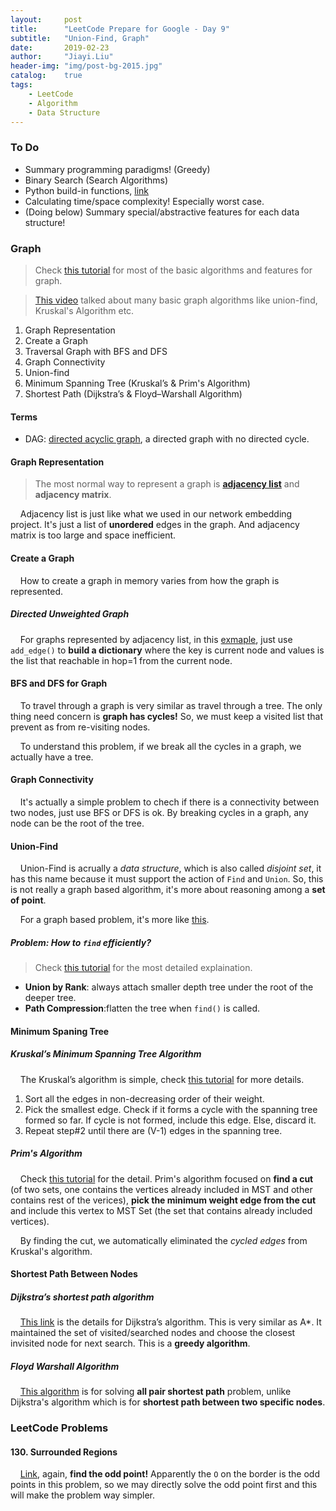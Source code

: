 ```yaml
---
layout:     post
title:      "LeetCode Prepare for Google - Day 9"
subtitle:   "Union-Find, Graph"
date:       2019-02-23
author:     "Jiayi.Liu"
header-img: "img/post-bg-2015.jpg"
catalog: 	true
tags:
    - LeetCode
    - Algorithm
    - Data Structure
---
```


### To Do

* Summary programming paradigms! (Greedy)
* Binary Search (Search Algorithms)
* Python build-in functions, [link](https://docs.python.org/2/library/functions.html)
* Calculating time/space complexity! Especially worst case.
* (Doing below) Summary special/abstractive features for each data structure!

### Graph

> Check [this tutorial](https://www.geeksforgeeks.org/graph-data-structure-and-algorithms/) for most of the basic algorithms and features for graph.

> [This video](https://www.youtube.com/watch?v=ufj5_bppBsA) talked about many basic graph algorithms like union-find, Kruskal's Algorithm etc.

1. Graph Representation
2. Create a Graph
3. Traversal Graph with BFS and DFS
4. Graph Connectivity
5. Union-find
6. Minimum Spanning Tree (Kruskal’s & Prim's Algorithm)
7. Shortest Path (Dijkstra’s & Floyd–Warshall Algorithm)

#### Terms

* DAG: [directed acyclic graph](https://en.wikipedia.org/wiki/Directed_acyclic_graph), a directed graph with no directed cycle.

#### Graph Representation

> The most normal way to represent a graph is **[adjacency list](https://en.wikipedia.org/wiki/Adjacency_list)** and **adjacency matrix**. 

&nbsp;&nbsp;&nbsp;&nbsp;Adjacency list is just like what we used in our network embedding project. It's just a list of **unordered** edges in the graph. And adjacency matrix is too large and space inefficient.

#### Create a Graph

&nbsp;&nbsp;&nbsp;&nbsp;How to create a graph in memory varies from how the graph is represented.

##### Directed Unweighted Graph

&nbsp;&nbsp;&nbsp;&nbsp;For graphs represented by adjacency list, in this [exmaple](https://www.geeksforgeeks.org/union-find/), just use `add_edge()` to **build a dictionary** where the key is current node and values is the list that reachable in hop=1 from the current node.

#### BFS and DFS for Graph

&nbsp;&nbsp;&nbsp;&nbsp;To travel through a graph is very similar as travel through a tree. The only thing need concern is **graph has cycles!** So, we must keep a visited list that prevent as from re-visiting nodes.

&nbsp;&nbsp;&nbsp;&nbsp;To understand this problem, if we break all the cycles in a graph, we actually have a tree.

#### Graph Connectivity

&nbsp;&nbsp;&nbsp;&nbsp;It's actually a simple problem to chech if there is a connectivity between two nodes, just use BFS or DFS is ok. By breaking cycles in a graph, any node can be the root of the tree.

#### Union-Find

&nbsp;&nbsp;&nbsp;&nbsp;Union-Find is acrually a *data structure*, which is also called *disjoint set*, it has this name because it must support the action of `Find` and `Union`. So, this is not really a graph based algorithm, it's more about reasoning among a **set of point**.

&nbsp;&nbsp;&nbsp;&nbsp;For a graph based problem, it's more like [this](https://leetcode.com/problems/evaluate-division/discuss/88175/9-lines-%22Floydu2013Warshall%22-in-Python).

##### Problem: How to `find` efficiently?

> Check [this tutorial](https://www.geeksforgeeks.org/union-find-algorithm-set-2-union-by-rank/) for the most detailed explaination.

* **Union by Rank**: always attach smaller depth tree under the root of the deeper tree.
* **Path Compression**:flatten the tree when `find()` is called.

#### Minimum Spaning Tree

##### Kruskal’s Minimum Spanning Tree Algorithm

&nbsp;&nbsp;&nbsp;&nbsp;The Kruskal’s algorithm is simple, check [this tutorial](https://www.geeksforgeeks.org/?p=26604/) for more details.

1. Sort all the edges in non-decreasing order of their weight.
2. Pick the smallest edge. Check if it forms a cycle with the spanning tree formed so far. If cycle is not formed, include this edge. Else, discard it.
3. Repeat step#2 until there are (V-1) edges in the spanning tree.

##### Prim's Algorithm

&nbsp;&nbsp;&nbsp;&nbsp;Check [this tutorial](https://www.geeksforgeeks.org/prims-minimum-spanning-tree-mst-greedy-algo-5/) for the detail. Prim's algorithm focused on **find a cut** (of two sets, one contains the vertices already included in MST and other contains rest of the verices), **pick the minimum weight edge from the cut** and include this vertex to MST Set (the set that contains already included vertices).

&nbsp;&nbsp;&nbsp;&nbsp;By finding the cut, we automatically eliminated the *cycled edges* from Kruskal's algorithm.

#### Shortest Path Between Nodes

##### Dijkstra’s shortest path algorithm

&nbsp;&nbsp;&nbsp;&nbsp;[This link](https://www.geeksforgeeks.org/dijkstras-shortest-path-algorithm-greedy-algo-7/) is the details for Dijkstra’s algorithm. This is very similar as A*. It maintained the set of visited/searched nodes and choose the closest invisited node for next search. This is a **greedy algorithm**.

##### Floyd Warshall Algorithm

&nbsp;&nbsp;&nbsp;&nbsp;[This algorithm](https://www.geeksforgeeks.org/floyd-warshall-algorithm-dp-16/) is for solving **all pair shortest path** problem, unlike Dijkstra's algorithm which is for **shortest path between two specific nodes**.

### LeetCode Problems

#### 130. Surrounded Regions

&nbsp;&nbsp;&nbsp;&nbsp;[Link](https://leetcode.com/problems/surrounded-regions/discuss/41630/9-lines-Python-148-ms), again, **find the odd point!** Apparently the `O` on the border is the odd points in this problem, so we may directly solve the odd point first and this will make the problem way simpler.